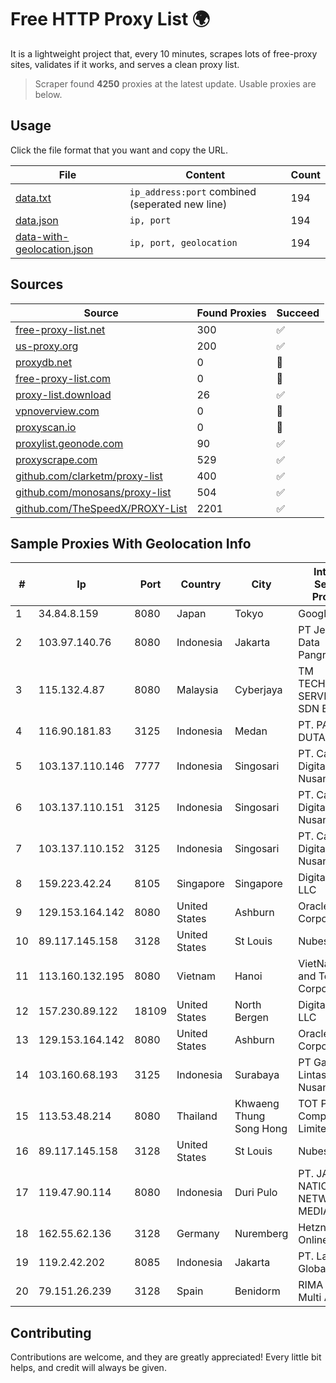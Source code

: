 
# Free HTTP Proxy List 🌍

It is a lightweight project that, every 10 minutes, scrapes lots of free-proxy sites, validates if it works, and serves a clean proxy list.


> Scraper found **4250** proxies at the latest update. Usable proxies are below.

## Usage

Click the file format that you want and copy the URL.


|File|Content|Count|
|----|-------|-----|
|[data.txt](https://raw.githubusercontent.com/themiralay/Proxy-List-World/master/data.txt)|`ip_address:port` combined (seperated new line)|194|
|[data.json](https://raw.githubusercontent.com/themiralay/Proxy-List-World/master/data.json)|`ip, port`|194|
|[data-with-geolocation.json](https://raw.githubusercontent.com/themiralay/Proxy-List-World/master/data-with-geolocation.json)|`ip, port, geolocation`|194|

## Sources

|Source|Found Proxies|Succeed|
|------|-------------|-------|
|[free-proxy-list.net](https://free-proxy-list.net)|300|✅|
|[us-proxy.org](https://www.us-proxy.org)|200|✅|
|[proxydb.net](http://proxydb.net)|0|🚫|
|[free-proxy-list.com](https://free-proxy-list.com/?page=&port=&type%5B%5D=http&type%5B%5D=https&up_time=0&search=Search)|0|🚫|
|[proxy-list.download](https://www.proxy-list.download/HTTP)|26|✅|
|[vpnoverview.com](https://vpnoverview.com/privacy/anonymous-browsing/free-proxy-servers)|0|🚫|
|[proxyscan.io](https://www.proxyscan.io)|0|🚫|
|[proxylist.geonode.com](https://proxylist.geonode.com/api/proxy-list?limit=300&page=1&sort_by=lastChecked&sort_type=desc&protocols=http,https)|90|✅|
|[proxyscrape.com](https://api.proxyscrape.com/v2/?request=displayproxies&protocol=http&timeout=10000&country=all&ssl=all&anonymity=all)|529|✅|
|[github.com/clarketm/proxy-list](https://raw.githubusercontent.com/clarketm/proxy-list/master/proxy-list-raw.txt)|400|✅|
|[github.com/monosans/proxy-list](https://raw.githubusercontent.com/monosans/proxy-list/main/proxies/http.txt)|504|✅|
|[github.com/TheSpeedX/PROXY-List](https://raw.githubusercontent.com/TheSpeedX/PROXY-List/master/http.txt)|2201|✅|


## Sample Proxies With Geolocation Info

|#|Ip|Port|Country|City|Internet Service Provider|
|-|--|----|-------|----|-------------------------|
|1|34.84.8.159|8080|Japan|Tokyo|Google LLC|
|2|103.97.140.76|8080|Indonesia|Jakarta|PT Jembatan Data Pangrango|
|3|115.132.4.87|8080|Malaysia|Cyberjaya|TM TECHNOLOGY SERVICES SDN BHD|
|4|116.90.181.83|3125|Indonesia|Medan|PT. PANCA DUTA UTAMA|
|5|103.137.110.146|7777|Indonesia|Singosari|PT. Capoeng Digital Nusantara|
|6|103.137.110.151|3125|Indonesia|Singosari|PT. Capoeng Digital Nusantara|
|7|103.137.110.152|3125|Indonesia|Singosari|PT. Capoeng Digital Nusantara|
|8|159.223.42.24|8105|Singapore|Singapore|DigitalOcean, LLC|
|9|129.153.164.142|8080|United States|Ashburn|Oracle Corporation|
|10|89.117.145.158|3128|United States|St Louis|Nubes, LLC|
|11|113.160.132.195|8080|Vietnam|Hanoi|VietNam Post and Telecom Corporation|
|12|157.230.89.122|18109|United States|North Bergen|DigitalOcean, LLC|
|13|129.153.164.142|8080|United States|Ashburn|Oracle Corporation|
|14|103.160.68.193|3125|Indonesia|Surabaya|PT Gayatri Lintas Nusantara|
|15|113.53.48.214|8080|Thailand|Khwaeng Thung Song Hong|TOT Public Company Limited|
|16|89.117.145.158|3128|United States|St Louis|Nubes, LLC|
|17|119.47.90.114|8080|Indonesia|Duri Pulo|PT. JAWA POS NATIONAL NETWORK MEDIALINK|
|18|162.55.62.136|3128|Germany|Nuremberg|Hetzner Online GmbH|
|19|119.2.42.202|8085|Indonesia|Jakarta|PT. Laxo Global Akses|
|20|79.151.26.239|3128|Spain|Benidorm|RIMA (Red IP Multi Acceso)|



## Contributing

Contributions are welcome, and they are greatly appreciated! Every
little bit helps, and credit will always be given.

